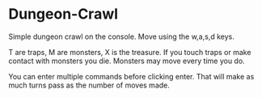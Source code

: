 # Dungeon-Crawl

Simple dungeon crawl on the console.
Move using the w,a,s,d keys.

T are traps, M are monsters, X is the treasure. If you touch traps or make contact with monsters you die. Monsters may move every time you do.

You can enter multiple commands before clicking enter. That will make as much turns pass as the number of moves made.
